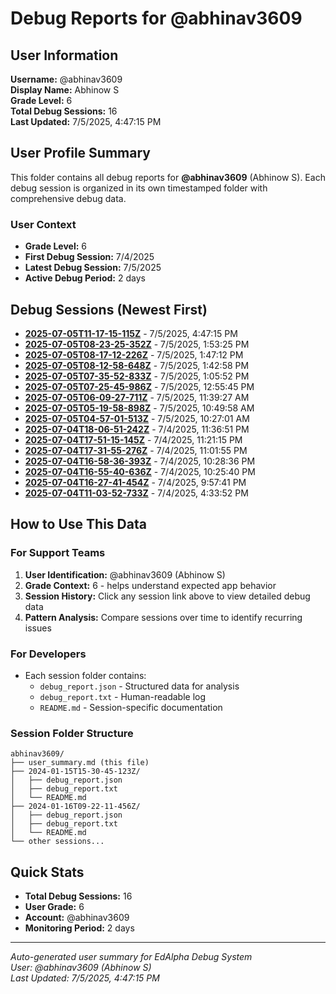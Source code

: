 # Debug Reports for @abhinav3609

## User Information

**Username:** @abhinav3609  
**Display Name:** Abhinow S  
**Grade Level:** 6  
**Total Debug Sessions:** 16  
**Last Updated:** 7/5/2025, 4:47:15 PM

## User Profile Summary

This folder contains all debug reports for **@abhinav3609** (Abhinow S). Each debug session is organized in its own timestamped folder with comprehensive debug data.

### User Context
- **Grade Level:** 6
- **First Debug Session:** 7/4/2025
- **Latest Debug Session:** 7/5/2025
- **Active Debug Period:** 2 days

## Debug Sessions (Newest First)

- **[2025-07-05T11-17-15-115Z](2025-07-05T11-17-15-115Z/)** - 7/5/2025, 4:47:15 PM
- **[2025-07-05T08-23-25-352Z](2025-07-05T08-23-25-352Z/)** - 7/5/2025, 1:53:25 PM
- **[2025-07-05T08-17-12-226Z](2025-07-05T08-17-12-226Z/)** - 7/5/2025, 1:47:12 PM
- **[2025-07-05T08-12-58-648Z](2025-07-05T08-12-58-648Z/)** - 7/5/2025, 1:42:58 PM
- **[2025-07-05T07-35-52-833Z](2025-07-05T07-35-52-833Z/)** - 7/5/2025, 1:05:52 PM
- **[2025-07-05T07-25-45-986Z](2025-07-05T07-25-45-986Z/)** - 7/5/2025, 12:55:45 PM
- **[2025-07-05T06-09-27-711Z](2025-07-05T06-09-27-711Z/)** - 7/5/2025, 11:39:27 AM
- **[2025-07-05T05-19-58-898Z](2025-07-05T05-19-58-898Z/)** - 7/5/2025, 10:49:58 AM
- **[2025-07-05T04-57-01-513Z](2025-07-05T04-57-01-513Z/)** - 7/5/2025, 10:27:01 AM
- **[2025-07-04T18-06-51-242Z](2025-07-04T18-06-51-242Z/)** - 7/4/2025, 11:36:51 PM
- **[2025-07-04T17-51-15-145Z](2025-07-04T17-51-15-145Z/)** - 7/4/2025, 11:21:15 PM
- **[2025-07-04T17-31-55-276Z](2025-07-04T17-31-55-276Z/)** - 7/4/2025, 11:01:55 PM
- **[2025-07-04T16-58-36-393Z](2025-07-04T16-58-36-393Z/)** - 7/4/2025, 10:28:36 PM
- **[2025-07-04T16-55-40-636Z](2025-07-04T16-55-40-636Z/)** - 7/4/2025, 10:25:40 PM
- **[2025-07-04T16-27-41-454Z](2025-07-04T16-27-41-454Z/)** - 7/4/2025, 9:57:41 PM
- **[2025-07-04T11-03-52-733Z](2025-07-04T11-03-52-733Z/)** - 7/4/2025, 4:33:52 PM

## How to Use This Data

### For Support Teams
1. **User Identification:** @abhinav3609 (Abhinow S)
2. **Grade Context:** 6 - helps understand expected app behavior
3. **Session History:** Click any session link above to view detailed debug data
4. **Pattern Analysis:** Compare sessions over time to identify recurring issues

### For Developers
- Each session folder contains:
  - `debug_report.json` - Structured data for analysis
  - `debug_report.txt` - Human-readable log
  - `README.md` - Session-specific documentation

### Session Folder Structure
```
abhinav3609/
├── user_summary.md (this file)
├── 2024-01-15T15-30-45-123Z/
│   ├── debug_report.json
│   ├── debug_report.txt
│   └── README.md
├── 2024-01-16T09-22-11-456Z/
│   ├── debug_report.json
│   ├── debug_report.txt
│   └── README.md
└── other sessions...
```

## Quick Stats

- **Total Debug Sessions:** 16
- **User Grade:** 6
- **Account:** @abhinav3609
- **Monitoring Period:** 2 days

---
*Auto-generated user summary for EdAlpha Debug System*  
*User: @abhinav3609 (Abhinow S)*  
*Last Updated: 7/5/2025, 4:47:15 PM*